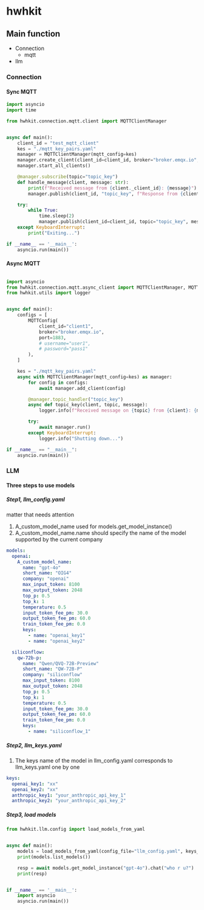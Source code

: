 
# hwhkit

## Main function
+ Connection
  + mqtt
+ llm
  
### Connection

#### Sync MQTT 

```python
import asyncio
import time

from hwhkit.connection.mqtt.client import MQTTClientManager


async def main():
    client_id = "test_mqtt_client"
    kes = "./mqtt_key_pairs.yaml"
    manager = MQTTClientManager(mqtt_config=kes)
    manager.create_client(client_id=client_id, broker="broker.emqx.io", port=1883)
    manager.start_all_clients()

    @manager.subscribe(topic="topic_key")
    def handle_message(client, message: str):
        print(f"Received message from {client._client_id}: {message}")
        manager.publish(client_id, "topic_key", f"Response from {client._client_id}")

    try:
        while True:
            time.sleep(2)
            manager.publish(client_id=client_id, topic="topic_key", message="Hello from Client2")
    except KeyboardInterrupt:
        print("Exiting...")

if __name__ == '__main__':
    asyncio.run(main())
```

#### Async MQTT
```python

import asyncio
from hwhkit.connection.mqtt.async_client import MQTTClientManager, MQTTConfig
from hwhkit.utils import logger


async def main():
    configs = [
        MQTTConfig(
            client_id="client1",
            broker="broker.emqx.io",
            port=1883,
            # username="user1",
            # password="pass1"
        ),
    ]

    kes = "./mqtt_key_pairs.yaml"
    async with MQTTClientManager(mqtt_config=kes) as manager:
        for config in configs:
            await manager.add_client(config)

        @manager.topic_handler("topic_key")
        async def topic_key(client, topic, message):
            logger.info(f"Received message on {topic} from {client}: {message}")

        try:
            await manager.run()
        except KeyboardInterrupt:
            logger.info("Shutting down...")

if __name__ == "__main__":
    asyncio.run(main())
```

### LLM

#### Three steps to use models

##### Step1, llm_config.yaml

matter that needs attention
1. A_custom_model_name used for models.get_model_instance()
2. A_custom_model_name.name should specify the name of the model supported by the current company

```yaml
models:
  openai:
    A_custom_model_name:
      name: "gpt-4o"
      short_name: "OIG4"
      company: "openai"
      max_input_token: 8100
      max_output_token: 2048
      top_p: 0.5
      top_k: 1
      temperature: 0.5
      input_token_fee_pm: 30.0
      output_token_fee_pm: 60.0
      train_token_fee_pm: 0.0
      keys:
        - name: "openai_key1"
        - name: "openai_key2"

  siliconflow:
    qw-72b-p:
      name: "Qwen/QVQ-72B-Preview"
      short_name: "QW-72B-P"
      company: "siliconflow"
      max_input_token: 8100
      max_output_token: 2048
      top_p: 0.5
      top_k: 1
      temperature: 0.5
      input_token_fee_pm: 30.0
      output_token_fee_pm: 60.0
      train_token_fee_pm: 0.0
      keys:
        - name: "siliconflow_1"

```

##### Step2, llm_keys.yaml

1. The keys name of the model in llm_config.yaml corresponds to llm_keys.yaml one by one

```yaml
keys:
  openai_key1: "xx"
  openai_key2: "xx"
  anthropic_key1: "your_anthropic_api_key_1"
  anthropic_key2: "your_anthropic_api_key_2"
```

##### Step3, load models
```python
from hwhkit.llm.config import load_models_from_yaml


async def main():
    models = load_models_from_yaml(config_file="llm_config.yaml", keys_file="llm_keys.yaml")
    print(models.list_models())

    resp = await models.get_model_instance("gpt-4o").chat("who r u?")
    print(resp)


if __name__ == '__main__':
    import asyncio
    asyncio.run(main())
```
